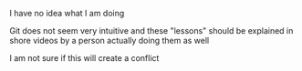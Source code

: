 I have no idea what I am doing

Git does not seem very intuitive and these "lessons" should be explained in shore videos by a person actually doing them as well

I am not sure if this will create a conflict
